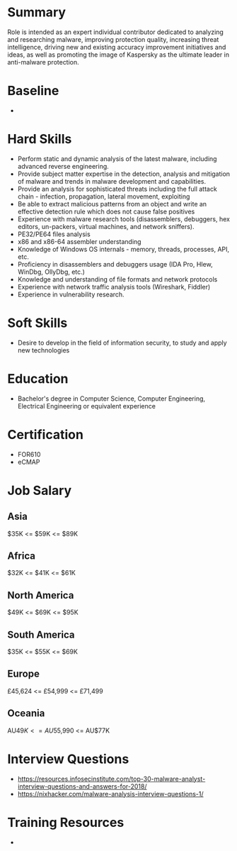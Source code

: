 # Summary
Role is intended as an expert individual contributor dedicated to analyzing and researching malware, improving protection quality, increasing threat intelligence, driving new and existing accuracy improvement initiatives and ideas, as well as promoting the image of Kaspersky as the ultimate leader in anti-malware protection.

# Baseline

* 


# Hard Skills
* Perform static and dynamic analysis of the latest malware, including advanced reverse engineering.
* Provide subject matter expertise in the detection, analysis and mitigation of malware and trends in malware development and capabilities.
* Provide an analysis for sophisticated threats including the full attack chain - infection, propagation, lateral movement, exploiting
* Be able to extract malicious patterns from an object and write an effective detection rule which does not cause false positives 
* Experience with malware research tools (disassemblers, debuggers, hex editors, un-packers, virtual machines, and network sniffers).
* PE32/PE64 files analysis
* x86 and x86-64 assembler understanding
* Knowledge of Windows OS internals - memory, threads, processes, API, etc.
* Proficiency in disassemblers and debuggers usage (IDA Pro, HIew, WinDbg, OllyDbg, etc.)
* Knowledge and understanding of file formats and network protocols
* Experience with network traffic analysis tools (Wireshark, Fiddler)
* Experience in vulnerability research.


# Soft Skills
* Desire to develop in the field of information security, to study and apply new technologies


# Education
  * Bachelor's degree in Computer Science, Computer Engineering, Electrical Engineering or equivalent experience


# Certification
  * FOR610
  * eCMAP


# Job Salary


## Asia
$35K <= $59K <= $89K


## Africa
$32K <= $41K <= $61K


## North America
$49K <= $69K <= $95K


## South America
$35K <= $55K <= $69K


## Europe
£45,624 <= £54,999 <= £71,499
 

## Oceania
AU$49K <= AU$55,990 <= AU$77K


# Interview Questions
 * https://resources.infosecinstitute.com/top-30-malware-analyst-interview-questions-and-answers-for-2018/
 * https://nixhacker.com/malware-analysis-interview-questions-1/


# Training Resources
  * 



